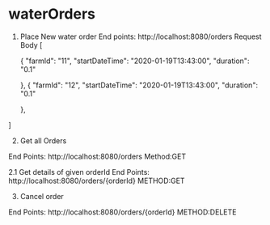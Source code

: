 # waterOrders
1.	Place New water order
End points:  http://localhost:8080/orders
Request Body
[
    
    {
        "farmId": "11",
        "startDateTime": "2020-01-19T13:43:00",
        "duration": "0.1"
       
    },
     {
        "farmId": "12",
        "startDateTime": "2020-01-19T13:43:00",
        "duration": "0.1"
       
    },
   
]
 
2.	Get all Orders

End Points: http://localhost:8080/orders
Method:GET


 
2.1 Get details of given orderId
End Points: http://localhost:8080/orders/{orderId}
METHOD:GET

3.	Cancel order

End Points: http://localhost:8080/orders/{orderId}
METHOD:DELETE







